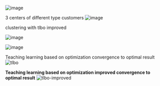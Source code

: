 ![image](https://github.com/smbd1368/tlbo-improved-optimization-for-clustering-customers/assets/3113137/9048e3e9-d197-4194-9e10-168f636d259f)

3 centers of different type customers
![image](https://github.com/smbd1368/tlbo-improved-optimization-for-clustering-customers/assets/3113137/e18061ad-cda6-483d-bb84-a0d454a32546)




clustering with tlbo improved

![image](https://github.com/smbd1368/tlbo-improved-optimization-for-clustering-customers/assets/3113137/a519bc7f-9b03-42c5-b50b-491b99d0f63c)




![image](https://github.com/smbd1368/tlbo-improved-optimization-for-clustering-customers/assets/3113137/2df2637a-5580-4eaf-a30f-5686a0e5b2fc)


Teaching learning based on optimization convergence to optimal result
![tlbo](https://github.com/smbd1368/tlbo-improved-optimization-for-clustering-customers/assets/3113137/289b63e8-f478-4237-85d8-5bd159c3d9a7)

**Teaching learning based on optimization improved convergence to optimal result**
![tlbo-improved](https://github.com/smbd1368/tlbo-improved-optimization-for-clustering-customers/assets/3113137/2cebe902-ff65-427b-81f0-7be30ac1a74b)

